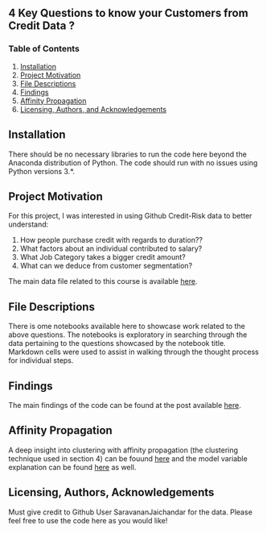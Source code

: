 ## 4 Key Questions to know your Customers from Credit Data ?

### Table of Contents

1. [Installation](#installation)
2. [Project Motivation](#motivation)
3. [File Descriptions](#files)
4. [Findings](#find)
5. [Affinity Propagation](#propagation)
6. [Licensing, Authors, and Acknowledgements](#licensing)

## Installation <a name="installation"></a>

There should be no necessary libraries to run the code here beyond the Anaconda distribution of Python.  The code should run with no issues using Python versions 3.*.

## Project Motivation<a name="motivation"></a>

For this project, I was interested in using Github Credit-Risk data to better understand:

1. How people purchase credit with regards to duration??
2. What factors about an individual contributed to salary?
3. What Job Category takes a bigger credit amount?
4. What can we deduce from customer segmentation?

The main data file related to this course is available [here](https://raw.githubusercontent.com/SaravananJaichandar/Credit-Risk-Model/master/german_credit_data.csv).

## File Descriptions <a name="files"></a>

There is ome notebooks available here to showcase work related to the above questions.  The notebooks is exploratory in searching through the data pertaining to the questions showcased by the notebook title.  Markdown cells were used to assist in walking through the thought process for individual steps.  

## Findings<a name="find"></a>

The main findings of the code can be found at the post available [here](https://medium.com/@josh_2774/how-do-you-become-a-developer-5ef1c1c68711).

## Affinity Propagation<a name="propagation"></a>

A deep insight into clustering with affinity propagation (the clustering technique used in section 4) can be fouund [here](https://www.toptal.com/machine-learning/clustering-algorithms) and the model variable explanation can be found [here](https://scikit-learn.org/stable/modules/generated/sklearn.cluster.AffinityPropagation.html) as well.

## Licensing, Authors, Acknowledgements<a name="licensing"></a>
Must give credit to Github User SaravananJaichandar for the data. Please feel free to use the code here as you would like! 
